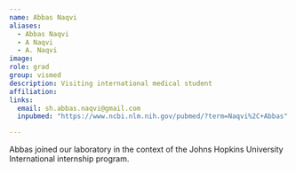 ```yaml
---
name: Abbas Naqvi
aliases:
  - Abbas Naqvi
  - A Naqvi
  - A. Naqvi
image: 
role: grad
group: vismed
description: Visiting international medical student
affiliation: 
links:
  email: sh.abbas.naqvi@gmail.com
  inpubmed: "https://www.ncbi.nlm.nih.gov/pubmed/?term=Naqvi%2C+Abbas"

---
```


Abbas joined our laboratory in the context of the Johns Hopkins University International internship program.